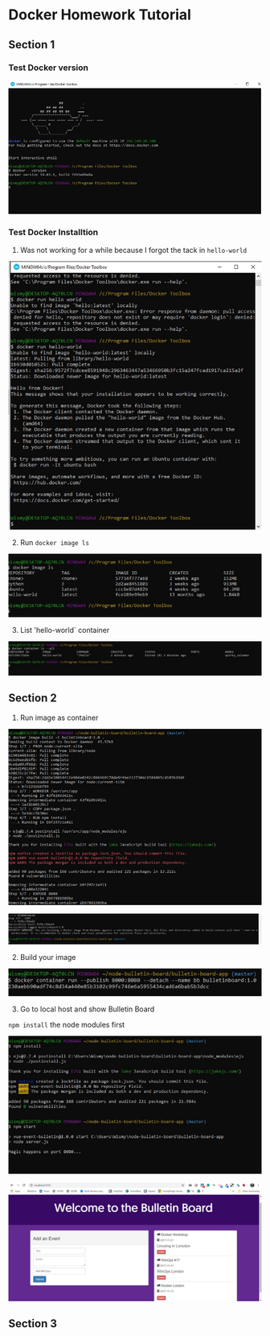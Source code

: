 # Docker Homework Tutorial

## Section 1

### Test Docker version

![](images/dockerversion.jpg)


### Test Docker Installtion

1. Was not working for a while because I forgot the tack  in  ``hello-world``

![](images/test1.jpg)

2. Run `docker image ls`

![](images/test2.jpg)

3. List 'hello-world` container

![](images/test3.jpg)

## Section 2

1. Run image as container

![](images/runbuild.JPG)

![](images/runbuild2.JPG)

2. Build your image

![](images/runimage.JPG)

3. Go to local host and show Bulletin Board

`npm install` the node modules first

![](images/npminstall.JPG)

![](images/bulletinboard.JPG)

## Section 3

